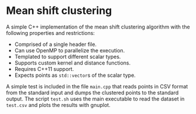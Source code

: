# Mean shift clustering

A simple C++ implementation of the mean shift clustering algorithm with the following properties and restrictions:

- Comprised of a single header file.
- Can use OpenMP to parallelize the execution.
- Templated to support different scalar types.
- Supports custom kernel and distance functions.
- Requires C++11 support.
- Expects points as `std::vector`s of the scalar type.

A simple test is included in the file `main.cpp` that reads points in CSV format from the standard input and dumps the clustered points to the standard output. The script `test.sh` uses the main executable to read the dataset in `test.csv` and plots the results with gnuplot.
